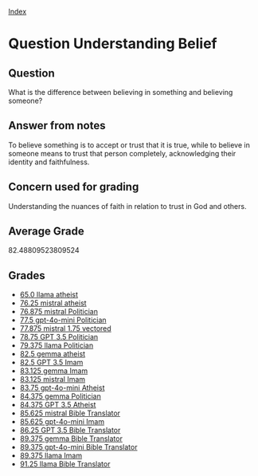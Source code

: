 
[Index](../../index.md)
# Question Understanding Belief
## Question
What is the difference between believing in something and believing someone?

## Answer from notes
To believe something is to accept or trust that it is true, while to believe in someone means to trust that person completely, acknowledging their identity and faithfulness.

## Concern used for grading
Understanding the nuances of faith in relation to trust in God and others.

## Average Grade
82.48809523809524

## Grades
 * [65.0 llama atheist](../answers/llama_atheist/Understanding_Belief.md)
 * [76.25 mistral atheist](../answers/mistral_atheist/Understanding_Belief.md)
 * [76.875 mistral Politician](../answers/mistral_Politician/Understanding_Belief.md)
 * [77.5 gpt-4o-mini Politician](../answers/gpt-4o-mini_Politician/Understanding_Belief.md)
 * [77.875 mistral 1.75 vectored](../answers/mistral_1.75_vectored/Understanding_Belief.md)
 * [78.75 GPT 3.5 Politician](../answers/GPT_3.5_Politician/Understanding_Belief.md)
 * [79.375 llama Politician](../answers/llama_Politician/Understanding_Belief.md)
 * [82.5 gemma atheist](../answers/gemma_atheist/Understanding_Belief.md)
 * [82.5 GPT 3.5 Imam](../answers/GPT_3.5_Imam/Understanding_Belief.md)
 * [83.125 gemma Imam](../answers/gemma_Imam/Understanding_Belief.md)
 * [83.125 mistral Imam](../answers/mistral_Imam/Understanding_Belief.md)
 * [83.75 gpt-4o-mini Atheist](../answers/gpt-4o-mini_Atheist/Understanding_Belief.md)
 * [84.375 gemma Politician](../answers/gemma_Politician/Understanding_Belief.md)
 * [84.375 GPT 3.5 Atheist](../answers/GPT_3.5_Atheist/Understanding_Belief.md)
 * [85.625 mistral Bible Translator](../answers/mistral_Bible_Translator/Understanding_Belief.md)
 * [85.625 gpt-4o-mini Imam](../answers/gpt-4o-mini_Imam/Understanding_Belief.md)
 * [86.25 GPT 3.5 Bible Translator](../answers/GPT_3.5_Bible_Translator/Understanding_Belief.md)
 * [89.375 gemma Bible Translator](../answers/gemma_Bible_Translator/Understanding_Belief.md)
 * [89.375 gpt-4o-mini Bible Translator](../answers/gpt-4o-mini_Bible_Translator/Understanding_Belief.md)
 * [89.375 llama Imam](../answers/llama_Imam/Understanding_Belief.md)
 * [91.25 llama Bible Translator](../answers/llama_Bible_Translator/Understanding_Belief.md)
